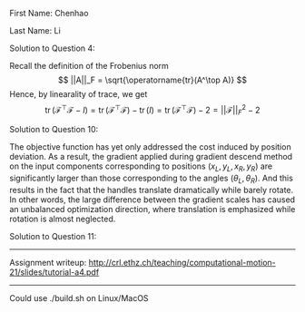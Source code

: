 First Name: Chenhao

Last Name: Li

Solution to Question 4:

Recall the definition of the Frobenius norm
$$
||A||_F = \sqrt{\operatorname{tr}(A^\top A)}
$$
Hence, by linearality of trace, we get
$$
\operatorname{tr}(\mathcal{F}^\top \mathcal{F} - I) = \operatorname{tr}(\mathcal{F}^\top \mathcal{F}) - \operatorname{tr}(I) = \operatorname{tr}(\mathcal{F}^\top \mathcal{F}) - 2 = ||\mathcal{F}||_F^2 - 2
$$


Solution to Question 10:

The objective function has yet only addressed the cost induced by position deviation. As a result, the gradient applied during gradient descend method on the input components corresponding to positions ($x_L, y_L, x_R, y_R$) are significantly larger than those corresponding to the angles ($\theta_L, \theta_R$). And this results in the fact that the handles translate dramatically while barely rotate. In other words, the large difference between the gradient scales has caused an unbalanced optimization direction, where translation is emphasized while rotation is almost neglected.


Solution to Question 11:



---

Assignment writeup: http://crl.ethz.ch/teaching/computational-motion-21/slides/tutorial-a4.pdf

---

Could use ./build.sh on Linux/MacOS
